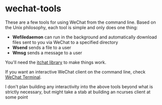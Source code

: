 # wechat-tools

These are a few tools for using WeChat from the command line. Based on the Unix philosophy, each tool is simple and only does one thing:

* **Wefiledaemon** can run in the background and automatically download files sent to you via WeChat to a specified directory
* **Wsend** sends a file to a user
* **Wmsg** sends a message to a user

You'll need the [itchat library](http://itchat.readthedocs.io/) to make things work.

If you want an interactive WeChat client on the command line, check [WeChat Terminal](https://www.npmjs.com/package/node-wechat-terminal). 

I don't plan building any interactivity into the above tools beyond what is strictly necessary, but might take a stab at building an ncurses client at some point
